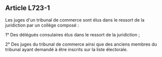 Article L723-1
----
Les juges d'un tribunal de commerce sont élus dans le ressort de la juridiction
par un collège composé :

1° Des délégués consulaires élus dans le ressort de la juridiction ;

2° Des juges du tribunal de commerce ainsi que des anciens membres du tribunal
ayant demandé à être inscrits sur la liste électorale.
